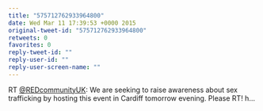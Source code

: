 ```yaml
---
title: "575712762933964800"
date: Wed Mar 11 17:39:53 +0000 2015
original-tweet-id: "575712762933964800"
retweets: 0
favorites: 0
reply-tweet-id: ""
reply-user-id: ""
reply-user-screen-name: ""
---
```

RT <a href="https://twitter.com/REDcommunityUK">@REDcommunityUK</a>: We are seeking to raise awareness about sex trafficking by hosting this event in Cardiff tomorrow evening. Please RT! h…
